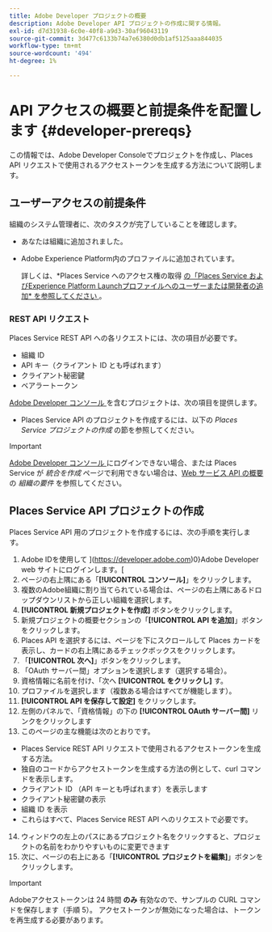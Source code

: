 ```yaml
---
title: Adobe Developer プロジェクトの概要
description: Adobe Developer API プロジェクトの作成に関する情報。
exl-id: d7d31938-6c0e-40f8-a9d3-30af96043119
source-git-commit: 3d477c6133b74a7e6380d0db1af5125aaa844035
workflow-type: tm+mt
source-wordcount: '494'
ht-degree: 1%

---
```


# API アクセスの概要と前提条件を配置します {#developer-prereqs}

この情報では、Adobe Developer Consoleでプロジェクトを作成し、Places API リクエストで使用されるアクセストークンを生成する方法について説明します。

## ユーザーアクセスの前提条件

組織のシステム管理者に、次のタスクが完了していることを確認します。

* あなたは組織に追加されました。
* Adobe Experience Platform内のプロファイルに追加されています。

  詳しくは、*Places Service へのアクセス権の取得 [ の「Places Service およびExperience Platform Launchプロファイルへのユーザーまたは開発者の追加* を参照してください ](/help/places-gain-access.md)。

### REST API リクエスト

Places Service REST API への各リクエストには、次の項目が必要です。

* 組織 ID
* API キー（クライアント ID とも呼ばれます）
* クライアント秘密鍵
* ベアラートークン

[Adobe Developer コンソール ](https://developer.adobe.com/console) を含むプロジェクトは、次の項目を提供します。

* Places Service API のプロジェクトを作成するには、以下の *Places Service プロジェクトの作成* の節を参照してください。

>[!IMPORTANT]
>
>[Adobe Developer コンソール ](https://developer.adobe.com/console) にログインできない場合、または Places Service が *統合を作成* ページで利用できない場合は、[Web サービス API の概要 ](/help/web-service-api/places-web-services.md) の *組織の要件* を参照してください。

## Places Service API プロジェクトの作成

Places Service API 用のプロジェクトを作成するには、次の手順を実行します。

1. Adobe IDを使用して ](https://developer.adobe.com)0}Adobe Developer web サイトにログインします。[
2. ページの右上隅にある「**[!UICONTROL コンソール]**」をクリックします。
3. 複数のAdobe組織に割り当てられている場合は、ページの右上隅にあるドロップダウンリストから正しい組織を選択します。
4. **[!UICONTROL 新規プロジェクトを作成]** ボタンをクリックします。
5. 新規プロジェクトの概要セクションの「**[!UICONTROL API を追加]**」ボタンをクリックします。
6. Places API を選択するには、ページを下にスクロールして Places カードを表示し、カードの右上隅にあるチェックボックスをクリックします。
7. 「**[!UICONTROL 次へ]**」ボタンをクリックします。
8. 「OAuth サーバー間」オプションを選択します（選択する場合）。
9. 資格情報に名前を付け、「次へ **[!UICONTROL をクリックし]** す。
10. プロファイルを選択します（複数ある場合はすべてが機能します）。
11. **[!UICONTROL API を保存して設定]** をクリックします。
12. 左側のパネルで、「資格情報」の下の **[!UICONTROL OAuth サーバー間]** リンクをクリックします
13. このページの主な機能は次のとおりです。
   * Places Service REST API リクエストで使用されるアクセストークンを生成する方法。
   * 独自のコードからアクセストークンを生成する方法の例として、curl コマンドを表示します。
   * クライアント ID （API キーとも呼ばれます）を表示します
   * クライアント秘密鍵の表示
   * 組織 ID を表示
   * これらはすべて、Places Service REST API へのリクエストで必要です。
14. ウィンドウの左上のパスにあるプロジェクト名をクリックすると、プロジェクトの名前をわかりやすいものに変更できます
15. 次に、ページの右上にある「**[!UICONTROL プロジェクトを編集]**」ボタンをクリックします。

>[!IMPORTANT]
>
>Adobeアクセストークンは 24 時間 **のみ** 有効なので、サンプルの CURL コマンドを保存します（手順 5）。 アクセストークンが無効になった場合は、トークンを再生成する必要があります。
